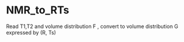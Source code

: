 # NMR_to_RTs
Read T1,T2 and volume distribution F , convert to volume distribution G expressed by (R, Ts) 

